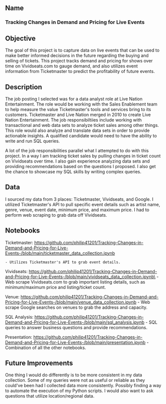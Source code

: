 ## Name
### Tracking Changes in Demand and Pricing for Live Events

## Objective
The goal of this project is to capture data on live events that can be used to make better informed decisions in the future regarding the buying and selling of tickets. This project tracks demand and pricing for shows over time on Vividseats.com to gauge demand, and also utilizes event information from Ticketmaster to predict the profitability of future events.

## Description
The job posting I selected was for a data analyst role at Live Nation Entertainment. The role would be working with the Sales Enablement team to help measure the value Ticketmaster's tools and services bring to its customers. Ticketmaster and Live Nation merged in 2010 to create Live Nation Entertainment. The job responsibiltiies include working with transactional and web data sets to analyze ticket sales among other things. This role would also analyze and translate data sets in order to provide actionable insights. A qualified candidate would need to have the ability to write and run SQL queries.

A lot of the job responsibilities parallel what I attempted to do with this project. In a way I am tracking ticket sales by pulling changes in ticket count on Vividseats over time. I also gain experience analyzing data sets and providing recommendations based on the questions I proposed. I also get the chance to showcase my SQL skills by writing complex queries.

## Data
I sourced my data from 3 places: Ticketmaster, Vividseats, and Google. I utilized Ticketmaster's API to pull specific event details such as artist name, genre, venue, event date, minimum price, and maximum price. I had to perform web scraping to grab data off Vividseats. 

## Notebooks
Ticketmaster: https://github.com/philip41201/Tracking-Changes-in-Demand-and-Pricing-for-Live-Events-/blob/main/ticketmaster_data_collection.ipynb
    
    - Utilizes Ticketmaster's API to grab event details.

Vividseats: https://github.com/philip41201/Tracking-Changes-in-Demand-and-Pricing-for-Live-Events-/blob/main/vividseats_data_collection.ipynb\
    - Web scrape Vividseats.com to grab important listing details, such as minimum/maximum price and listing/ticket count.

Venue: https://github.com/philip41201/Tracking-Changes-in-Demand-and-Pricing-for-Live-Events-/blob/main/venue_data_collection.ipynb
    - Web scrape Google searches on venues to grab the address and capacity.

SQL Analysis: https://github.com/philip41201/Tracking-Changes-in-Demand-and-Pricing-for-Live-Events-/blob/main/sql_analysis.ipynb
    - SQL queries to answer business questions and provide recommendations.

Presentation: https://github.com/philip41201/Tracking-Changes-in-Demand-and-Pricing-for-Live-Events-/blob/main/presentation.ipynb
    - Combination of all the other notebooks.

## Future Improvements
One thing I would do differently is to be more consistent in my data collection. Some of my queries were not as useful or reliable as they could've been had I collected data more consistently. Possibly finding a way to automate the execution of my Python scripts.
I would also want to ask questions that utilize location/regional data.